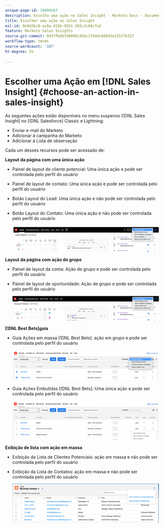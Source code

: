 ```yaml
---
unique-page-id: 10099167
description: Escolha uma ação no Sales Insight - Marketo Docs - Documentação do produto
title: Escolher uma ação no Sales Insight
exl-id: 0e9d3bc0-ac0a-415b-9931-382c3c68cfe2
feature: Marketo Sales Insights
source-git-commit: 0d37fbdb7d08901458c1744dc68893e155176327
workflow-type: tm+mt
source-wordcount: '187'
ht-degree: 5%

---
```


# Escolher uma Ação em [!DNL Sales Insight] {#choose-an-action-in-sales-insight}

As seguintes ações estão disponíveis no menu suspenso [!DNL Sales Insight] no [!DNL Salesforce] Classic e Lightning:

* Enviar e-mail do Marketo
* Adicionar à campanha do Marketo
* Adicionar à Lista de observação

Cada um desses recursos pode ser acessado de:

**Layout da página com uma única ação**

* Painel de layout de cliente potencial: Uma única ação e pode ser controlada pelo perfil do usuário
* Painel de layout de contato: Uma única ação e pode ser controlada pelo perfil do usuário
* Botão Layout do Lead: Uma única ação e não pode ser controlada pelo perfil do usuário
* Botão Layout do Contato: Uma única ação e não pode ser controlada pelo perfil do usuário

  ![](assets/choose-an-action-in-sales-insight-1.png)

**Layout da página com ação de grupo**

* Painel de layout da conta: Ação de grupo e pode ser controlada pelo perfil do usuário
* Painel de layout de oportunidade: Ação de grupo e pode ser controlada pelo perfil do usuário

  ![](assets/choose-an-action-in-sales-insight-2.png)

**[!DNL Best Bets]guia**

* Guia Ações em massa [!DNL Best Bets]: ação em grupo e pode ser controlada pelo perfil do usuário

  ![](assets/choose-an-action-in-sales-insight-3.png)

* Guia Ações Embutidas [!DNL Best Bets]: Uma única ação e pode ser controlada pelo perfil do usuário

  ![](assets/choose-an-action-in-sales-insight-4.png)

**Exibição de lista com ação em massa**

* Exibição da Lista de Clientes Potenciais: ação em massa e não pode ser controlada pelo perfil do usuário
* Exibição da Lista de Contatos: ação em massa e não pode ser controlada pelo perfil do usuário

  ![](assets/choose-an-action-in-sales-insight-5.png)
